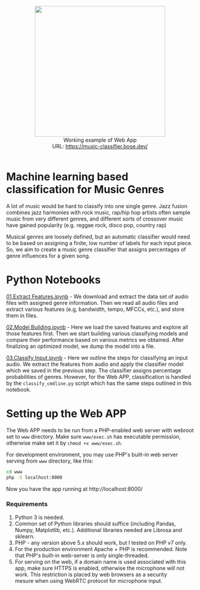 <p align="center">
<img src="https://i.imgur.com/xUvePn0.gif" width=350px><br/>
Working example of Web App<br/>
URL: <a href="https://music-classifier.bose.dev/">https://music-classifier.bose.dev/</a><br/>
  <br>
<p>

# Machine learning based classification for Music Genres

A lot of music would be hard to classify into one single genre. Jazz fusion combines jazz harmonies with rock music, rap/hip hop artists often sample music from very different genres, and different sorts of crossover music have gained popularity (e.g. reggae rock, disco pop, country rap)

Musical genres are loosely defined, but an automatic classifier would need to be based on assigning a finite, low number of labels for each input piece. So, we aim to create a music genre classifier that assigns percentages of genre influences for a given song.


# Python Notebooks

[01.Extract Features.ipynb](https://colab.research.google.com/github/SubhashBose/ML-AudioClassification/blob/main/01.Extract%20Features.ipynb) - We download and extract the data set of audio files with assigned genre information. Then we read all audio files and extract various features (e.g, bandwidth, tempo, MFCCs, etc.), and store them in files.

[02.Model Building.ipynb](https://colab.research.google.com/github/SubhashBose/ML-AudioClassification/blob/main/02.Model%20Building.ipynb) - Here we load the saved features and explore all those features first. Then we start building various classifying models and compare their performance based on various metrics we obtained. After finalizing an optimized model, we dump the model into a file.

[03.Classify Input.ipynb](https://colab.research.google.com/github/SubhashBose/ML-AudioClassification/blob/main/03.Classify%20Input.ipynb) - Here we outline the steps for classifying an input audio. We extract the features from audio and apply the classifier model which we saved in the previous step. The classifier assigns percentage probabilities of genres. However, for the Web APP, classification is handled by the `classify_cmdline.py` script which has the same steps outlined in this notebook.

# Setting up the Web APP
The Web APP needs to be run from a PHP-enabled web server with webroot set to `www` directory. Make sure `www/exec.sh` has executable permission, otherwise make set it by `chmod +x www/exec.sh`.

For development environment, you may use PHP's built-in web server serving from `www` directory, like this:

```sh
cd www
php -S localhost:8000
```

Now you have the app running at http://localhost:8000/

### Requirements
1. Python 3 is needed. 
1. Common set of Python libraries should suffice (including Pandas, Numpy, Matplotlib, etc.). Additional libraries needed are Librosa and sklearn.
1. PHP - any version above 5.x should work, but I tested on PHP v7 only. 
1. For the production environment Apache + PHP is recommended. Note that PHP's built-in web-server is only single-threaded.
1. For serving on the web, if a domain name is used associated with this app, make sure HTTPS is enabled, otherwise the microphone will not work. This restriction is placed by web browsers as a security mesure when using WebRTC protocol for microphone input.